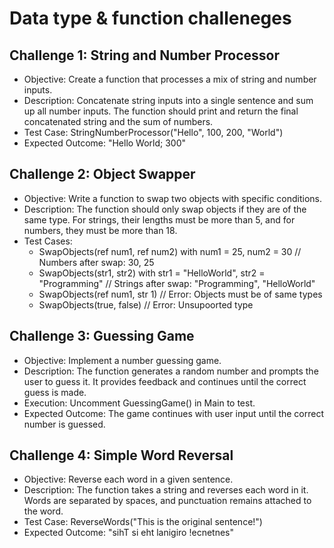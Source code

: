 # Data type & function challeneges

## Challenge 1: String and Number Processor
- Objective: Create a function that processes a mix of string and number inputs.
- Description: Concatenate string inputs into a single sentence and sum up all number inputs. The function should print and return the final concatenated string and the sum of numbers.
- Test Case: StringNumberProcessor("Hello", 100, 200, "World")
- Expected Outcome: "Hello World; 300"
  
## Challenge 2: Object Swapper
- Objective: Write a function to swap two objects with specific conditions.
- Description: The function should only swap objects if they are of the same type. For strings, their lengths must be more than 5, and for numbers, they must be more than 18.
- Test Cases:
  - SwapObjects(ref num1, ref num2) with num1 = 25, num2 = 30 // Numbers after swap: 30, 25
  - SwapObjects(str1, str2) with str1 = "HelloWorld", str2 = "Programming" // Strings after swap: "Programming", "HelloWorld"
  - SwapObjects(ref num1, str 1) // Error: Objects must be of same types
  - SwapObjects(true, false) // Error: Unsupoorted type

## Challenge 3: Guessing Game
- Objective: Implement a number guessing game.
- Description: The function generates a random number and prompts the user to guess it. It provides feedback and continues until the correct guess is made.
- Execution: Uncomment GuessingGame() in Main to test.
- Expected Outcome: The game continues with user input until the correct number is guessed.

## Challenge 4: Simple Word Reversal
- Objective: Reverse each word in a given sentence.
- Description: The function takes a string and reverses each word in it. Words are separated by spaces, and punctuation remains attached to the word.
- Test Case: ReverseWords("This is the original sentence!")
- Expected Outcome: "sihT si eht lanigiro !ecnetnes"
